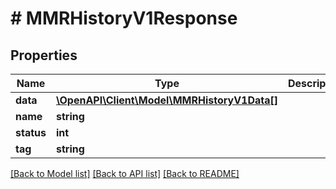 # # MMRHistoryV1Response

## Properties

Name | Type | Description | Notes
------------ | ------------- | ------------- | -------------
**data** | [**\OpenAPI\Client\Model\MMRHistoryV1Data[]**](MMRHistoryV1Data.md) |  |
**name** | **string** |  |
**status** | **int** |  |
**tag** | **string** |  |

[[Back to Model list]](../../README.md#models) [[Back to API list]](../../README.md#endpoints) [[Back to README]](../../README.md)

